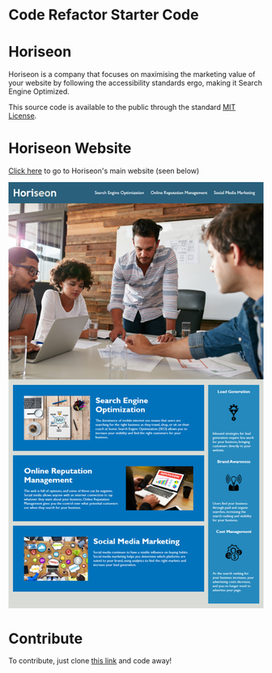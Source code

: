# Code Refactor Starter Code

# Horiseon

Horiseon is a company that focuses on maximising the marketing value of your website by following the accessibility standards ergo, making it Search Engine Optimized.

This source code is available to the public through the standard <a href="#">MIT License</a>.

# Horiseon Website

<a href="https://evalecillos.github.io/Horiseon/">Click here</a> to go to Horiseon's main website (seen below)

<img src="Develop/assets/images/website image.png" alt="Horiseon's Main Site"/>

# Contribute

To contribute, just clone <a href="https://github.com/evalecillos/Horiseon">this link</a> and code away!


